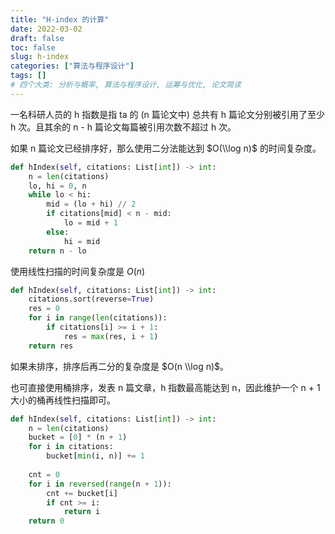 ```yaml
---
title: "H-index 的计算"
date: 2022-03-02
draft: false
toc: false
slug: h-index
categories: ["算法与程序设计"]
tags: []
# 四个大类: 分析与概率, 算法与程序设计, 运筹与优化, 论文简读
---
```



一名科研人员的 h 指数是指 ta 的 (n 篇论文中) 总共有 h 篇论文分别被引用了至少 h 次。且其余的 n - h 篇论文每篇被引用次数不超过 h 次。

如果 n 篇论文已经排序好，那么使用二分法能达到 $O(\\log n)$ 的时间复杂度。

```python
def hIndex(self, citations: List[int]) -> int:
    n = len(citations)
    lo, hi = 0, n
    while lo < hi:
        mid = (lo + hi) // 2
        if citations[mid] < n - mid:
            lo = mid + 1
        else:
            hi = mid
    return n - lo
```

使用线性扫描的时间复杂度是 $O(n)$

```python
def hIndex(self, citations: List[int]) -> int:
    citations.sort(reverse=True)
    res = 0
    for i in range(len(citations)):
        if citations[i] >= i + 1:
            res = max(res, i + 1)
    return res
```

如果未排序，排序后再二分的复杂度是 $O(n \\log n)$。

也可直接使用桶排序，发表 n 篇文章，h 指数最高能达到 n，因此维护一个 n + 1 大小的桶再线性扫描即可。


```python
def hIndex(self, citations: List[int]) -> int:
    n = len(citations)
    bucket = [0] * (n + 1)
    for i in citations:
        bucket[min(i, n)] += 1
    
    cnt = 0
    for i in reversed(range(n + 1)):
        cnt += bucket[i]
        if cnt >= i:
            return i
    return 0
```


